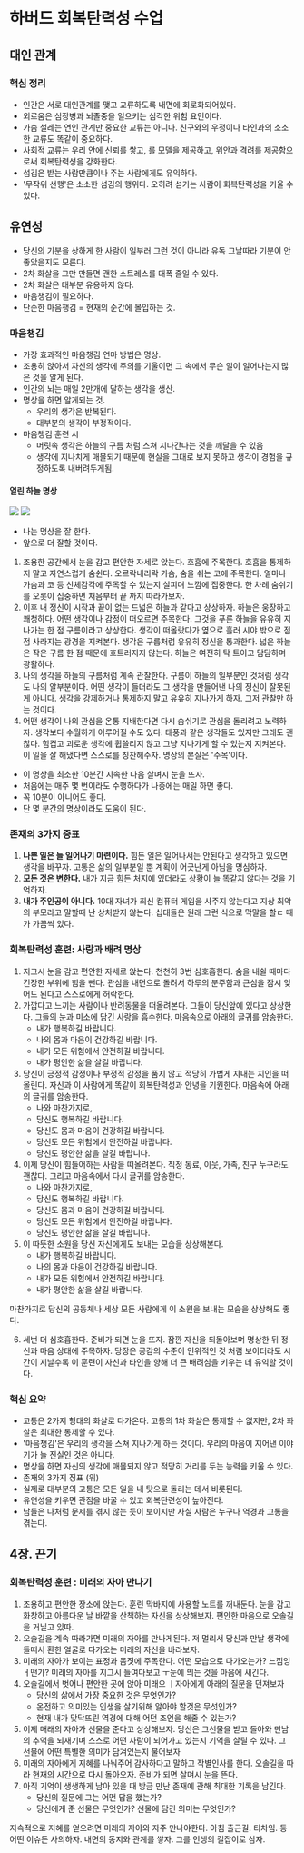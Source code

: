 # 하버드 회복탄력성 수업

## 대인 관계

### 핵심 정리

- 인간은 서로 대인관계를 맺고 교류하도록 내면에 회로화되어있다.
- 외로움은 심장병과 뇌졸중을 일으키는 심각한 위험 요인이다.
- 가슴 설레는 연인 관계만 중요한 교류는 아니다. 친구와의 우정이나 타인과의 소소한 교류도 똑같이 중요하다.
- 사회적 교류는 우리 안에 신뢰를 쌓고, 롤 모델을 제공하고, 위안과 격려를 제공함으로써 회복탄력성을 강화한다.
- 섬김은 받는 사람만큼이나 주는 사람에게도 유익하다.
- '무작위 선행'은 소소한 섬김의 행위다. 오히려 섬기는 사람이 회복탄력성을 키울 수 있다.
  
## 유연성

- 당신의 기분을 상하게 한 사람이 일부러 그런 것이 아니라 유독 그날따라 기분이 안 좋았을지도 모른다.
- 2차 화살을 그만 만들면 괜한 스트레스를 대폭 줄일 수 있다.
- 2차 화살은 대부분 유용하지 않다.
- 마음챙김이 필요하다.
- 단순한 마음챙김 = 현재의 순간에 몰입하는 것.
  
### 마음챙김

- 가장 효과적인 마음챙김 연마 방법은 명상.
- 조용히 앉아서 자신의 생각에 주의를 기울이면 그 속에서 무슨 일이 일어나는지 많은 것을 알게 된다.
- 인간의 뇌는 매일 2만개에 달하는 생각을 생산.
- 명상을 하면 알게되는 것.
  - 우리의 생각은 반복된다.
  - 대부분의 생각이 부정적이다.
- 마음챙김 훈련 시
  - 머릿속 생각은 하늘의 구름 처럼 스쳐 지나간다는 것을 깨달을 수 있음
  - 생각에 지나치게 매몰되기 때문에 현실을 그대로 보지 못하고 생각이 경험을 규정하도록 내버려두게됨.
  
#### 열린 하늘 명상

![](https://i.imgur.com/tQBst3x.jpeg)
![](https://i.imgur.com/xcqzQum.jpeg)

- 나는 명상을 잘 한다.
- 앞으로 더 잘할 것이다.
1. 조용한 공간에서 눈을 감고 편안한 자세로 앉는다. 호흡에 주목한다. 호흡을 통제하지 말고 자연스럽게 숨쉰다. 오르락내리락 가슴, 숨을 쉬는 코에 주목한다. 얼마나 가슴과 코 등 신체감각에 주목할 수 있는지 실피며 느낌에 집중한다. 한 차례 숨쉬기를 오롯이 집중하면 처음부터 끝 까지 따라가보자.
2. 이후 내 정신이 시작과 끝이 없는 드넓은 하늘과 같다고 상상하자. 하늘은 웅장하고 쾌청하다. 어떤 생각이나 감정이 떠오르면 주목한다. 그것을 푸른 하늘을 유유히 지나가는 한 점 구름이라고 상상한다. 생각이 떠올랐다가 옆으로 흘러 시야 밖으로 점점 사라지는 광경을 지켜본다. 생각은 구름처럼 유유히 정신을 통과한다. 넓은 하늘은 작은 구름 한 점 때문에 흐트러지지 않는다. 하늘은 여전히 탁 트이고 담담하며 광활하다.
3. 나의 생각을 하늘의 구름처럼 계속 관찰한다. 구름이 하늘의 일부분인 것처럼 생각도 나의 알부분이다. 어떤 생각이 들더라도 그 생각을 만들어낸 나의 정신이 잘못된 게 아니다. 생각을 강제하거나 통제하지 말고 유유히 지나가게 하자. 그저 관찰만 하는 것이다.
4. 어떤 생각이 나의 관심을 온통 지배한다면 다시 숨쉬기로 관심을 돌리려고 노력하자. 생각보다 수월하게 이루어질 수도 있다. 태풍과 같은 생각들도 있지만 그래도 괜찮다. 힘겹고 괴로운 생각에 휩쓸리지 않고 그냥 지나가게 할 수 있는지 지켜본다. 이 일을 잘 해냈다면 스스로를 칭찬해주자. 명상의 본질은 '주목'이다.

- 이 명상을 최소한 10분간 지속한 다음 살며시 눈을 뜨자.
- 처음에는 매주 몇 번이라도 수행하다가 나중에는 매일 하면 좋다.
- 꼭 10분이 아니어도 좋다.
- 단 몇 분간의 명상이라도 도움이 된다.

### 존재의 3가지 증표

1. **나쁜 일은 늘 일어나기 마련이다.** 힘든 일은 일어나서는 안된다고 생각하고 있으면 생각을 바꾸자. 고통은 삶의 일부분일 뿐 계획이 어긋난게 아님을 명심하자.
2. **모든 것은 변한다.** 내가 지금 힘든 처지에 있더라도 상황이 늘 똑같지 않다는 것을 기억하자.
3. **내가 주인공이 아니다.** 10대 자녀가 최신 컴퓨터 게임을 사주지 않는다고 지상 최악의 부모라고 말할때 난 상처받지 않는다. 십대들은 원래 그런 식으로 막말을 할ㄷ 때가 가끔씩 있다.

### 회복탄력성 훈련: 사랑과 배려 명상

1. 지그시 눈을 감고 편안한 자세로 앉는다. 천천히 3번 심호흡한다. 숨을 내쉴 때마다 긴장한 부위에 힘을 뺀다. 관심을 내면으로 돌려서 하루의 분주함과 근심을 잠시 잊어도 된다고 스스로에게 허락한다.
2. 가깝다고 느끼는 사람이나 반려동물을 떠올려본다. 그들이 당신앞에 있다고 상상한다. 그들의 눈과 미소에 담긴 사랑을 흡수한다. 마음속으로 아래의 글귀를 암송한다.
   - 내가 행복하길 바랍니다.
   - 나의 몸과 마음이 건강하길 바랍니다.
   - 내가 모든 위험에서 안전하길 바랍니다.
   - 내가 평안한 삶을 살길 바랍니다.
3. 당신이 긍정적 감정이나 부정적 감정을 품지 않고 적당히 가볍게 지내는 지인을 떠올린다. 자신과 이 사람에게 똑같이 회복탄력성과 안녕을 기원한다. 마음속에 아래의 글귀를 암송한다.
   - 나와 마찬가지로,
   - 당신도 행복하길 바랍니다.
   - 당신도 몸과 마음이 건강하길 바랍니다.
   - 당신도 모든 위험에서 안전하길 바랍니다.
   - 당신도 평안한 삶을 살길 바랍니다.
4. 이제 당신이 힘들어하는 사람을 떠올려본다. 직정 동료, 이웃, 가족, 친구 누구라도 괜찮다. 그리고 마음속에서 다시 글귀를 암송한다.
   - 나와 마찬가지로,
   - 당신도 행복하길 바랍니다.
   - 당신도 몸과 마음이 건강하길 바랍니다.
   - 당신도 모든 위험에서 안전하길 바랍니다.
   - 당신도 평안한 삶을 살길 바랍니다.
5. 이 따뜻한 소원을 당신 자신에게도 보내는 모습을 상상해본다.
   - 내가 행복하길 바랍니다.
   - 나의 몸과 마음이 건강하길 바랍니다.
   - 내가 모든 위험에서 안전하길 바랍니다.
   - 내가 평안한 삶을 살길 바랍니다.

마찬가지로 당신의 공동체나 세상 모든 사람에게 이 소원을 보내는 모습을 상상해도 좋다.

6. 세번 더 심호흡한다. 준비가 되면 눈을 뜨자. 잠깐 자신을 되돌아보며 명상한 뒤 정신과 마음 상태에 주목하자. 당장은 공감의 수준이 인위적인 것 처럼 보이더라도 시간이 지날수록 이 훈련이 자신과 타인을 향해 더 큰 배려심을 키우는 데 유익할 것이다.

### 핵심 요약

- 고통은 2가지 형태의 화살로 다가온다. 고통의 1차 화살은 통제할 수 없지만, 2차 화살은 최대한 통제할 수 있다.
- '마음챙김'은 우리의 생각을 스쳐 지나가게 하는 것이다. 우리의 마음이 지어낸 이야기가 늘 진실인 것은 아니다.
- 명상을 하면 자신의 생각에 매몰되지 않고 적당히 거리를 두는 능력을 키울 수 있다.
- 존재의 3가지 징표 (위)
- 실제로 대부분의 고통은 모든 일을 내 탓으로 돌리는 데서 비롯된다.
- 유연성을 키우면 관점을 바꿀 수 있고 회복탄련성이 높아진다.
- 남들은 나처럼 문제를 겪지 않는 듯이 보이지만 사실 사람은 누구나 역경과 고통을 겪는다.

## 4장. 끈기

### 회복탄력성 훈련 : 미래의 자아 만나기

1. 조용하고 편안한 장소에 앉는다. 훈련 막바지에 사용할 노트를 꺼내둔다. 눈을 감고 화창하고 아름다운 날 바깥을 산책하는 자신을 상상해보자. 편안한 마음으로 오솔길을 거닐고 있따.
2. 오솔길을 계속 따라가면 미래의 자아를 만나게된다. 저 멀리서 당신과 만날 생각에 들떠서 환한 얼굴로 다가오는 미래의 자신을 바라보자.
3. 미래의 자아가 보이는 표정과 몸짓에 주목한다. 어떤 모습으로 다가오는가? 느낌잉 ㅓ떤가? 미래의 자아를 지그시 들여다보고 ㅜ눈에 띄는 것을 마음에 새긴다.
4. 오솔길에서 벗어나 편안한 곳에 앉아 미래으 ㅣ자아에게 아래의 질문을 던져보자
    - 당신의 삶에서 가장 중요한 것은 무엇인가?
    - 온전하고 의미있는 인생을 살기위해 알아야 할것은 무섯인가?
    - 현재 내가 맞닥뜨린 역경에 대해 어던 조언을 해줄 수 있는가?
5. 이제 매래의 자아가 선물을 준다고 상상해보자. 당신은 그선물을 받고 돌아와 만남의 추억을 되새기며 스스로 어떤 사람이 되어가고 있는지 기억을 살릴 수 있따. 그 선물에 어떤 특별한 의미가 담겨있는지 물어보자
6. 미래의 자아에게 지혜를 나눠주어 감사하다고 말하고 작별인사를 한다. 오솔길을 따라 현재의 시간으로 다시 돌아오자. 준비가 되면 살며시 눈을 뜬다.
7. 아직 기억이 생생하게 남아 있을 때 방금 만난 존재에 관해 최대한 기록을 남긴다.
   - 당신의 질문에 그는 어떤 답을 했는가?
   - 당신에게 준 선물은 무엇인가? 선물에 담긴 의미는 무엇인가?

지속적으로 지혜를 얻으려면 미래의 자아와 자주 만나야한다. 아침 출근길. 티차임. 등 어떤 이슈든 사의하자. 내면의 동지와 관계를 쌓자. 그를 인생의 길잡이로 삼자.